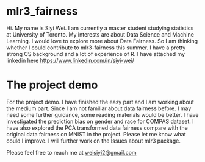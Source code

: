 # mlr3_fairness
Hi. My name is Siyi Wei. I am currently a master student studying statistics at University of Toronto. My interests are about Data Science and Machine Learning. I would love to explore more about Data Fairness. So I am thinking whether I could contribute to mlr3-fairness this summer. I have a pretty strong CS background and a lot of experience of R. I have attached my linkedin here https://www.linkedin.com/in/siyi-wei/

# The project demo
For the project demo. I have finished the easy part and I am working about the medium part. Since I am not familiar about data fairness before. I may need some further guidance, some reading materials would be better. I have investigated the prediction bias on gender and race for COMPAS dataset. I have also explored the PCA transformed data fairness compare with the original data fairness on MNIST in the project. Please let me know what could I improve. I will further work on the Issues about mlr3 package.

Please feel free to reach me at weisiyi2@gmail.com
